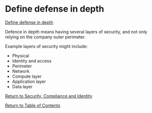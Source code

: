 # Define defense in depth

[Define defense in depth](https://docs.microsoft.com/en-us/learn/modules/describe-security-concepts-methodologies/4-describe-defense-depth)

Defence in depth means having several layers of security, and not only relying on the company outer perimeter.

Example layers of security might include:
* Physical
* Identity and access
* Perimeter
* Network
* Compute layer
* Application layer
* Data layer


[Return to Security, Compliance and Identity](README.md)

[Return to Table of Contents](../README.md)